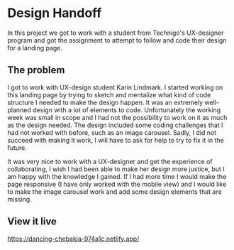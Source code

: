 # Design Handoff

In this project we got to work with a student from Technigo's UX-designer program and got the assignment to attempt to follow and code their design for a landing page. 

## The problem

I got to work with UX-design student Karin Lindmark. I started working on this landing page by trying to sketch and mentalize what kind of code structure I needed to make the design happen. It was an extremely well-planned design with a lot of elements to code. Unfortunately the working week was small in scope and I had not the possibility to work on it as much as the design needed. The design included some coding challenges that I had not worked with before, such as an image carousel. Sadly, I did not succeed with making it work, I will have to ask for help to try to fix it in the future. 

It was very nice to work with a UX-designer and get the experience of collaborating, I wish I had been able to make her design more justice, but I am happy with the knowledge I gained. If I had more time I would make the page responsive (I have only worked with the mobile view) and I would like to make the image carousel work and add some design elements that are missing. 

## View it live

https://dancing-chebakia-974a1c.netlify.app/